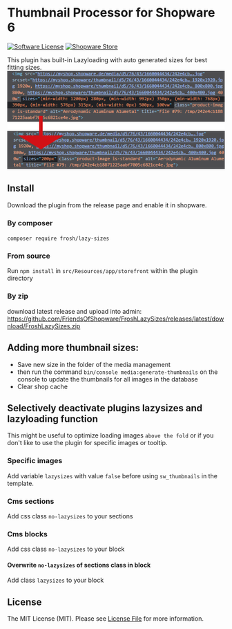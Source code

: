 # Thumbnail Processor for Shopware 6

[![Software License](https://img.shields.io/badge/license-MIT-brightgreen.svg?style=flat-square)](LICENSE.md) [![Shopware Store](https://img.shields.io/badge/shopware-store-blue.svg?style=flat-square)](https://store.shopware.com/en/search?sSearch=FroshLazySizes)
 
This plugin has built-in Lazyloading with auto generated sizes for best fitting sizes.  
![2.png](src%2FResources%2Fstore%2Fimages%2F2.png)

## Install

Download the plugin from the release page and enable it in shopware.

### By composer

`composer require frosh/lazy-sizes`

### From source

Run `npm install` in `src/Resources/app/storefront` within the plugin directory

### By zip

download latest release and upload into admin:
https://github.com/FriendsOfShopware/FroshLazySizes/releases/latest/download/FroshLazySizes.zip

## Adding more thumbnail sizes:
- Save new size in the folder of the media management
- then run the command `bin/console media:generate-thumbnails` on the console to update the thumbnails for all images in the database
- Clear shop cache

## Selectively deactivate plugins lazysizes and lazyloading function
This might be useful to optimize loading images `above the fold` or if you don't like to use the plugin for specific images or tooltip.

### Specific images
Add variable `lazysizes` with value `false` before using `sw_thumbnails` in the template.

### Cms sections
Add css class `no-lazysizes` to your sections

### Cms blocks
Add css class `no-lazysizes` to your block

#### Overwrite `no-lazysizes` of sections class in block
Add class `lazysizes` to your block

## License

The MIT License (MIT). Please see [License File](LICENSE) for more information.
